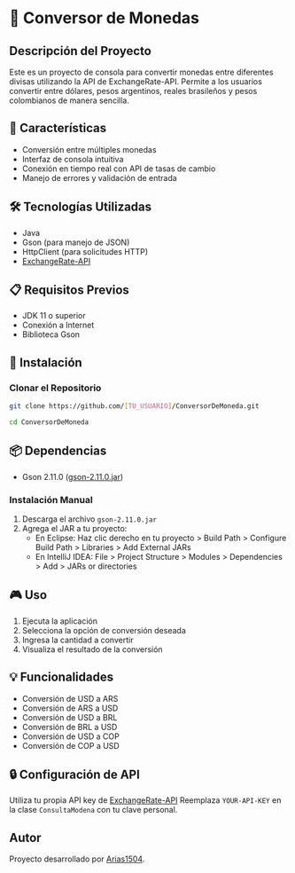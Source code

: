 # 💱 Conversor de Monedas

## Descripción del Proyecto
Este es un proyecto de consola para convertir monedas entre diferentes divisas utilizando la API de ExchangeRate-API. Permite a los usuarios convertir entre dólares, pesos argentinos, reales brasileños y pesos colombianos de manera sencilla.

## 🌟 Características
- Conversión entre múltiples monedas
- Interfaz de consola intuitiva
- Conexión en tiempo real con API de tasas de cambio
- Manejo de errores y validación de entrada

## 🛠️ Tecnologías Utilizadas
- Java
- Gson (para manejo de JSON)
- HttpClient (para solicitudes HTTP)
- [ExchangeRate-API](https://www.exchangerate-api.com/)

## 📋 Requisitos Previos
- JDK 11 o superior
- Conexión a Internet
- Biblioteca Gson

## 🚀 Instalación

### Clonar el Repositorio
```bash
git clone https://github.com/[TU_USUARIO]/ConversorDeMoneda.git
```
```bash
cd ConversorDeMoneda 
```

## 📦 Dependencias
- Gson 2.11.0 ([gson-2.11.0.jar](https://mvnrepository.com/artifact/com.google.code.gson/gson/2.11.0))

### Instalación Manual
1. Descarga el archivo `gson-2.11.0.jar`
2. Agrega el JAR a tu proyecto:
   - En Eclipse: Haz clic derecho en tu proyecto > Build Path > Configure Build Path > Libraries > Add External JARs
   - En IntelliJ IDEA: File > Project Structure > Modules > Dependencies > Add > JARs or directories

## 🎮 Uso
1. Ejecuta la aplicación
2. Selecciona la opción de conversión deseada
4. Ingresa la cantidad a convertir
5. Visualiza el resultado de la conversión

## 💡 Funcionalidades
- Conversión de USD a ARS
- Conversión de ARS a USD
- Conversión de USD a BRL
- Conversión de BRL a USD
- Conversión de USD a COP
- Conversión de COP a USD

## 🔒 Configuración de API
Utiliza tu propia API key de [ExchangeRate-API](https://www.exchangerate-api.com/)
Reemplaza `YOUR-API-KEY` en la clase `ConsultaModena` con tu clave personal.

## Autor
Proyecto desarrollado por [Arias1504](https://github.com/Arias1504).
